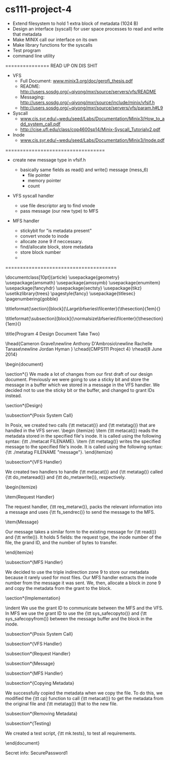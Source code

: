 cs111-project-4
===============
+ Extend filesystem to hold 1 extra block of metadata (1024 B)
+ Design an interface (syscall) for user space processes to read and write that metadata
+ Make MINIX call our interface on its own
+ Make library functions for the syscalls
+ Test program
+ command line utility

===============
READ UP ON DIS SHIT
+ VFS
    + Full Document: www.minix3.org/doc/gerofi_thesis.pdf
    + README: http://users.sosdg.org/~qiyong/mxr/source/servers/vfs/README
    + Messaging: http://users.sosdg.org/~qiyong/mxr/source/include/minix/vfsif.h
    + http://users.sosdg.org/~qiyong/mxr/source/servers/vfs/param.h#L9
+ Syscall
	+ www.cis.syr.edu/~wedu/seed/Labs/Documentation/Minix3/How_to_add_system_call.pdf
	+ http://cise.ufl.edu/class/cop4600sp14/Minix-Syscall_Tutorialv2.pdf
+ Inode
	+ www.cis.syr.edu/~wedu/seed/Labs/Documentation/Minix3/Inode.pdf

==================================

+ create new message type in vfsif.h
    - basically same fields as read() and write() message (mess_6)
        - file pointer
        - memory pointer
        - count

+ VFS syscall handler
    - use file descriptor arg to find vnode
    - pass message (our new type) to MFS

+ MFS handler
    - stickybit for "is metadata present"
    - convert vnode to inode
    - allocate zone 9 if neccessary.
    - find/allocate block, store metadata
    - store block number
    - 
======================================


\documentclass[10pt]{article} 
\usepackage{geometry} 
\usepackage{amsmath} 
\usepackage{amssymb} 
\usepackage{enumitem} 
\usepackage{fancyhdr} 
\usepackage{sectsty} 
\usepackage{tikz} 
\usetikzlibrary{trees} 
\pagestyle{fancy} 
\usepackage{titlesec} 
\pagenumbering{gobble} 

\titleformat{\section}[block]{\Large\bfseries\filcenter}{\thesection}{1em}{}

\titleformat{\subsection}[block]{\normalsize\bfseries\filcenter}{\thesection}{1em}{}

\title{Program 4 Design Document Take Two}

\lhead{Cameron Gravel\newline Anthony D'Ambrosio\newline Rachelle Tanase\newline Jordan Hyman }
\chead{CMPS111 Project 4} 
\rhead{8 June 2014} 

\begin{document} 

\section*{}
We made a lot of changes from our first draft of our design document. Previously we were going to use a sticky bit and store the message in a buffer which we stored in a message in the VFS handler. We decided not to use the sticky bit or the buffer, and changed to grant IDs instead.


\section*{Design}

\subsection*{Posix System Call}

In Posix, we created two calls {\tt metacat()} and {\tt metatag()} that are handled in the VFS server.
\begin {itemize}
\item {\tt metacat()} reads the metadata stored in the specified file's inode. It is called using the following syntax: {\tt ./metacat FILENAME}.
\item {\tt metatag()} writes the specified message to the specified file's inode. It is called using the following syntax: {\tt ./metatag FILENAME "message"}.
\end{itemize}

\subsection*{VFS Handler}

We created two handlers to handle {\tt metacat()} and {\tt metatag()} called {\tt do\_metaread()} and {\tt do\_metawrite()}, respectively.

\begin{itemize}

\item{Request Handler}

The request handler, {\tt req\_metarw()}, packs the relevant information into a message and uses {\tt fs\_sendrec()} to send the message to the MFS.

\item{Message}

Our message takes a similar form to the existing message for {\tt read()} and {\tt write()}. It holds 5 fields: the request type, the inode number of the file, the grand ID, and the number of bytes to transfer.

\end{itemize}

\subsection*{MFS Handler}

We decided to use the triple indirection zone 9 to store our metadata because it rarely used for most files. Our MFS handler extracts the inode number from the message it was sent. We, then, allocate a block in zone 9 and copy the metadata from the grant to the block.


\section*{Implementation}

\indent We use the grant ID to communicate between the MFS and the VFS. In MFS we use the grant ID to use the {\tt sys\_safecopyto()} and {\tt sys\_safecopyfrom()} between the message buffer and the block in the inode.

\subsection*{Posix System Call}




\subsection*{VFS Handler}

\subsection*{Request Handler}

\subsection*{Message}

\subsection*{MFS Handler}

\subsection*{Copying Metadata}

We successfully copied the metadata when we copy the file. To do this, we modified the {\tt cp} function to call {\tt metacat()} to get the metadata from the original file and {\tt metatag()} that to the new file. 

\subsection*{Removing Metadata}

\subsection*{Testing}

We created a test script, {\tt mk.tests}, to test all requirements.

\end{document}



Secret info: SecurePassword1